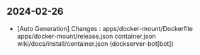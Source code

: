 
## 2024-02-26
 * [Auto Generation] Changes : apps/docker-mount/Dockerfile apps/docker-mount/release.json container.json wiki/docs/install/container.json (dockserver-bot[bot])
